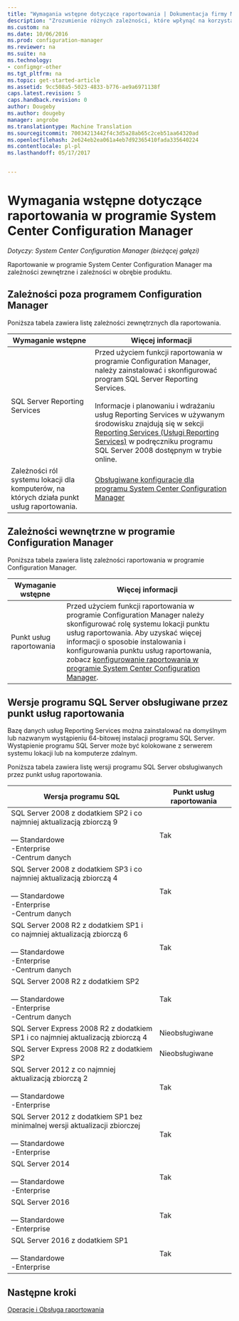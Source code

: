 ```yaml
---
title: "Wymagania wstępne dotyczące raportowania | Dokumentacja firmy Microsoft"
description: "Zrozumienie różnych zależności, które wpłynąć na korzystanie z raportowania w programie System Center Configuration Manager."
ms.custom: na
ms.date: 10/06/2016
ms.prod: configuration-manager
ms.reviewer: na
ms.suite: na
ms.technology:
- configmgr-other
ms.tgt_pltfrm: na
ms.topic: get-started-article
ms.assetid: 9cc508a5-5023-4833-b776-ae9a6971138f
caps.latest.revision: 5
caps.handback.revision: 0
author: Dougeby
ms.author: dougeby
manager: angrobe
ms.translationtype: Machine Translation
ms.sourcegitcommit: 70034213442f4c3d5a28ab65c2ceb51aa64320ad
ms.openlocfilehash: 2e624eb2ea061a4eb7d92365410fada335640224
ms.contentlocale: pl-pl
ms.lasthandoff: 05/17/2017


---
```

# <a name="prerequisites-for-reporting-in-system-center-configuration-manager"></a>Wymagania wstępne dotyczące raportowania w programie System Center Configuration Manager

*Dotyczy: System Center Configuration Manager (bieżącej gałęzi)*

Raportowanie w programie System Center Configuration Manager ma zależności zewnętrzne i zależności w obrębie produktu.  

## <a name="dependencies-external-to-configuration-manager"></a>Zależności poza programem Configuration Manager  
 Poniższa tabela zawiera listę zależności zewnętrznych dla raportowania.  

|Wymaganie wstępne|Więcej informacji|  
|------------------|----------------------|  
|SQL Server Reporting Services|Przed użyciem funkcji raportowania w programie Configuration Manager, należy zainstalować i skonfigurować program SQL Server Reporting Services.<br /><br /> Informacje i planowaniu i wdrażaniu usług Reporting Services w używanym środowisku znajdują się w sekcji [Reporting Services (Usługi Reporting Services)](http://go.microsoft.com/fwlink/p/?LinkId=212032) w podręczniku programu SQL Server 2008 dostępnym w trybie online.|  
|Zależności ról systemu lokacji dla komputerów, na których działa punkt usług raportowania.|[Obsługiwane konfiguracje dla programu System Center Configuration Manager](../../../core/plan-design/configs/supported-configurations.md)|  

## <a name="dependencies-internal-to-configuration-manager"></a>Zależności wewnętrzne w programie Configuration Manager  
 Poniższa tabela zawiera listę zależności raportowania w programie Configuration Manager.  

|Wymaganie wstępne|Więcej informacji|  
|------------------|----------------------|  
|Punkt usług raportowania|Przed użyciem funkcji raportowania w programie Configuration Manager należy skonfigurować rolę systemu lokacji punktu usług raportowania. Aby uzyskać więcej informacji o sposobie instalowania i konfigurowania punktu usług raportowania, zobacz [konfigurowanie raportowania w programie System Center Configuration Manager](../../../core/servers/manage/configuring-reporting.md).|  

## <a name="supported-sql-server-versions-for-the-reporting-services-point"></a>Wersje programu SQL Server obsługiwane przez punkt usług raportowania  
 Bazę danych usług Reporting Services można zainstalować na domyślnym lub nazwanym wystąpieniu 64-bitowej instalacji programu SQL Server. Wystąpienie programu SQL Server może być kolokowane z serwerem systemu lokacji lub na komputerze zdalnym.  

 Poniższa tabela zawiera listę wersji programu SQL Server obsługiwanych przez punkt usług raportowania.  

|Wersja programu SQL|Punkt usług raportowania|  
|------------------------|------------------------------|  
|SQL Server 2008 z dodatkiem SP2 i co najmniej aktualizacją zbiorczą 9<br /><br /> — Standardowe<br />-Enterprise<br />-Centrum danych|Tak|  
|SQL Server 2008 z dodatkiem SP3 i co najmniej aktualizacją zbiorczą 4<br /><br /> — Standardowe<br />-Enterprise<br />-Centrum danych|Tak|  
|SQL Server 2008 R2 z dodatkiem SP1 i co najmniej aktualizacją zbiorczą 6<br /><br /> — Standardowe<br />-Enterprise<br />-Centrum danych|Tak|  
|SQL Server 2008 R2 z dodatkiem SP2<br /><br /> — Standardowe<br />-Enterprise<br />-Centrum danych|Tak|  
|SQL Server Express 2008 R2 z dodatkiem SP1 i co najmniej aktualizacją zbiorczą 4|Nieobsługiwane|  
|SQL Server Express 2008 R2 z dodatkiem SP2|Nieobsługiwane|  
|SQL Server 2012 z co najmniej aktualizacją zbiorczą 2<br /><br /> — Standardowe<br />-Enterprise|Tak|  
|SQL Server 2012 z dodatkiem SP1 bez minimalnej wersji aktualizacji zbiorczej<br /><br /> — Standardowe<br />-Enterprise|Tak|  
|SQL Server 2014<br /><br /> — Standardowe<br />-Enterprise|Tak|
|SQL Server 2016<br /><br /> — Standardowe<br />-Enterprise|Tak|
|SQL Server 2016 z dodatkiem SP1<br /><br /> — Standardowe<br />-Enterprise|Tak|
## <a name="next-steps"></a>Następne kroki
[Operacje i Obsługa raportowania](operations-and-maintenance-for-reporting.md)

